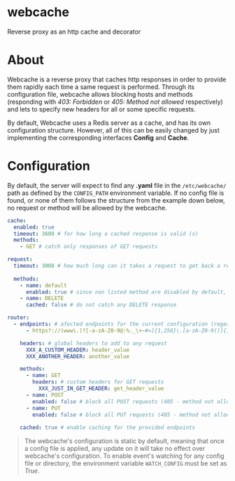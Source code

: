 # webcache
Reverse proxy as an http cache and decorator

# About
Webcache is a reverse proxy that caches http responses in order to provide them rapidly each time a same request is performed. Through its configuration file, webcache allows blocking hosts and methods (responding with _403: Forbidden_ or _405: Method not allowed_ respectively) and lets to specify new headers for all or some specific requests.

By default, Webcache uses a Redis server as a cache, and has its own configuration structure. However, all of this can be easily changed by just implementing the corresponding interfaces **Config** and **Cache**. 

# Configuration
By default, the server will expect to find any **.yaml** file in the  `/etc/webcache/` path as defined by the `CONFIG_PATH` environment variable. If no config file is found, or none of them follows the structure from the example down below, no request or method will be allowed by the webcache. 

``` yaml
cache:
  enabled: true
  timeout: 3600 # for how long a cached response is valid (s)
  methods:
    - GET # catch only responses of GET requests

request:
  timeout: 3000 # how much long can it takes a request to get back a response (ms)
  
  methods:
    - name: default
      enabled: true # since non listed method are disabled by default, enable all them
    - name: DELETE
      cached: false # do not catch any DELETE response

router:
  - endpoints: # afected endpoints for the current configuration (regex)
      - https?://(www\.)?[-a-zA-Z0-9@:%._\+~#=]{1,256}\.[a-zA-Z0-9()]{1,32}/?$

    headers: # global headers to add to any request
      XXX_A_CUSTOM_HEADER: header_value
      XXX_ANOTHER_HEADER: another_value

    methods:
      - name: GET
        headers: # custom headers for GET requests
          XXX_JUST_IN_GET_HEADER: get_header_value
      - name: POST
        enabled: false # block all POST requests (405 - method not allowed)
      - name: PUT
        enabled: false # block all PUT requests (405 - method not allowed)
    
    cached: true # enable caching for the provided endpoints
```

> The webcache's configuration is static by default, meaning that once a config file is applied, any update on it will take no effect over webcache's configuration. To enable event's watching for any config file or directory, the environment variable `WATCH_CONFIG` must be set as _True_. 
